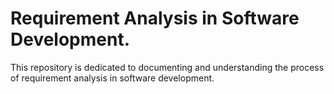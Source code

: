 # Requirement Analysis in Software Development.

This repository is dedicated to documenting and understanding the process of requirement analysis in software development. 
